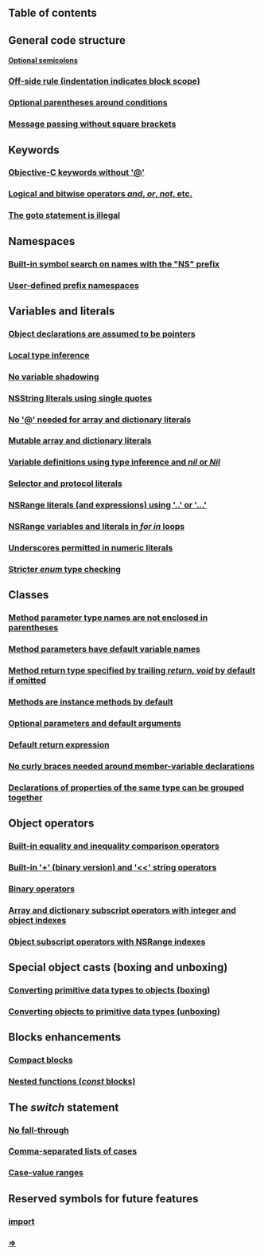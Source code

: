 **Table of contents**
---------------------

General code structure
----------------------

#### [Optional semicolons](#optionalsemicolons)

### [Off-side rule (indentation indicates block scope)](#offsiderule)

### [Optional parentheses around conditions](#optionalparens)

### [Message passing without square brackets](#nomessagebrackets)

Keywords
--------

### [Objective-C keywords without '@'](#noatkeywords)

### [Logical and bitwise operators _and_, _or_, _not_, etc.](#booleannames)

### [The goto statement is illegal](#nogoto)

Namespaces
----------

### [Built-in symbol search on names with the "NS" prefix](#nsprefix)

### [User-defined prefix namespaces](#userprefixes)

Variables and literals
----------------------

### [Object declarations are assumed to be pointers](#objectsarepointers)

### [Local type inference](#typeinference)

### [No variable shadowing](#noshadowing)

### [NSString literals using single quotes](#stringliterals)

### [No '@' needed for array and dictionary literals](#noatliterals)

### [Mutable array and dictionary literals](#mutableliterals)

### [Variable definitions using type inference and *nil* or *Nil*](#inferrednils)

### [Selector and protocol literals](#selectorliterals)

### [NSRange literals (and expressions) using '..' or '...'](#rangeliterals)

### [NSRange variables and literals in *for* *in* loops](#rangeloops)

### [Underscores permitted in numeric literals](#underscores)

### [Stricter *enum* type checking](#strictenums)

Classes
-------

### [Method parameter type names are not enclosed in parentheses](#noparamsmethods)

### [Method parameters have default variable names](#methodvardefaults)

### [Method return type specified by trailing *return*, *void* by default if omitted](#methodreturns)

### [Methods are instance methods by default](#instancemethods)

### [Optional parameters and default arguments](#optionalparams)

### [Default return expression](#defaultreturns)

### [No curly braces needed around member-variable declarations](#nocurlyvars)

### [Declarations of properties of the same type can be grouped together](#groupproperties)

Object operators
----------------

### [Built-in equality and inequality comparison operators](#equalityoperators)

### [Built-in '+' (binary version) and '<<' string operators](#stringplus)

### [Binary operators](#binaryoperators)

### [Array and dictionary subscript operators with integer and object indexes](#subscripts)

### [Object subscript operators with NSRange indexes](#rangesubscripts)

Special object casts (boxing and unboxing)
------------------------------------------

### [Converting primitive data types to objects (boxing)](#boxing)

### [Converting objects to primitive data types (unboxing)](#unboxing)

Blocks enhancements
-------------------

### [Compact blocks](#compactblocks)

### [Nested functions (*const* blocks)](#nestedfunctions)

The *switch* statement
----------------------

### [No fall-through](#nofallthrough)

### [Comma-separated lists of cases](#caselists)

### [Case-value ranges](#caseranges)

Reserved symbols for future features
------------------------------------
### [import](#reserved)
### [=>](#reserved)

